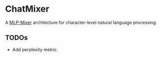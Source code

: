 # ChatMixer 

A [MLP-Mixer](https://arxiv.org/abs/2105.01601) architecture for character-level natural language processing.

## TODOs

- Add perplexity metric.
